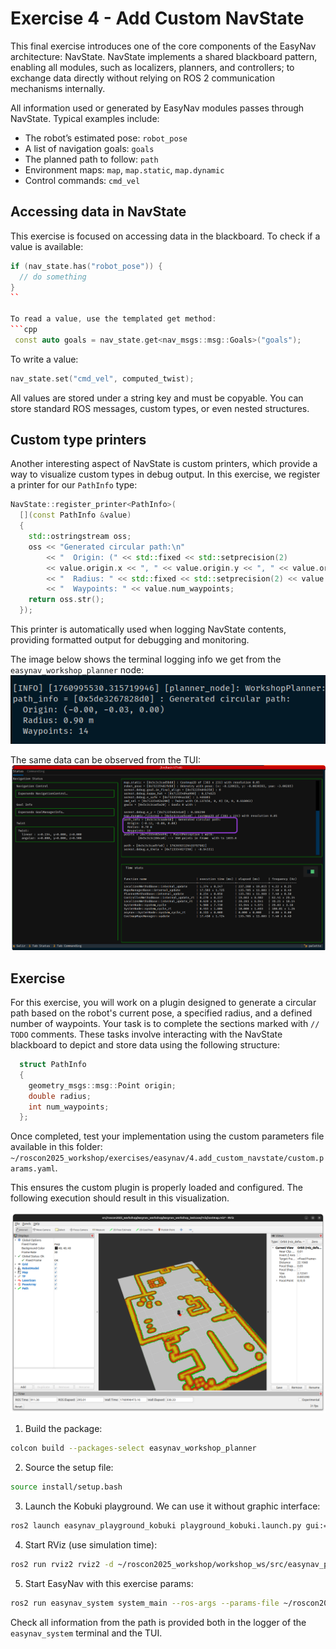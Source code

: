 # Exercise 4 - Add Custom NavState

This final exercise introduces one of the core components of the EasyNav architecture: NavState. NavState implements a shared blackboard pattern, enabling all modules, such as localizers, planners, and controllers; to exchange data directly without relying on ROS 2 communication mechanisms internally.

All information used or generated by EasyNav modules passes through NavState. Typical examples include:
- The robot’s estimated pose: `robot_pose`
- A list of navigation goals: `goals`
- The planned path to follow: `path`
- Environment maps: `map`, `map.static`, `map.dynamic`
- Control commands: `cmd_vel`


## Accessing data in NavState
This exercise is focused on accessing data in the blackboard. To check if a value is available:
```cpp
if (nav_state.has("robot_pose")) {
  // do something
}
``

To read a value, use the templated get method:
```cpp
 const auto goals = nav_state.get<nav_msgs::msg::Goals>("goals");
```

To write a value:
```cpp
nav_state.set("cmd_vel", computed_twist);
```

All values are stored under a string key and must be copyable.
You can store standard ROS messages, custom types, or even nested structures.


## Custom type printers
Another interesting aspect of NavState is custom printers, which provide a way to visualize custom types in debug output. In this exercise, we register a printer for our `PathInfo` type:

```cpp
NavState::register_printer<PathInfo>(
  [](const PathInfo &value)
  {
    std::ostringstream oss;
    oss << "Generated circular path:\n"
        << "  Origin: (" << std::fixed << std::setprecision(2)
        << value.origin.x << ", " << value.origin.y << ", " << value.origin.z << ")\n"
        << "  Radius: " << std::fixed << std::setprecision(2) << value.radius << " m\n"
        << "  Waypoints: " << value.num_waypoints;
    return oss.str();
  });
```

This printer is automatically used when logging NavState contents, providing formatted output for debugging and monitoring.

The image below shows the terminal logging info we get from the `easynav_workshop_planner` node:
![path_navstate](img/path_navstate.png)

The same data can be observed from the TUI:
![tui circular](img/tui_circular.png)

## Exercise

For this exercise, you will work on a plugin designed to generate a circular path based on the robot's current pose, a specified radius, and a defined number of waypoints. Your task is to complete the sections marked with `// TODO` comments. These tasks involve interacting with the NavState blackboard to depict and store data using the following structure:

```cpp
  struct PathInfo
  {
    geometry_msgs::msg::Point origin;
    double radius;
    int num_waypoints;
  };
```

Once completed, test your implementation using the custom parameters file available in this folder: `~/roscon2025_workshop/exercises/easynav/4.add_custom_navstate/custom.params.yaml`.

This ensures the custom plugin is properly loaded and configured. The following execution should result in this visualization.

![alt text](img/circular_path.png)

1. Build the package:
 ```bash
colcon build --packages-select easynav_workshop_planner
```
2. Source the setup file:
```bash
source install/setup.bash
```
3. Launch the Kobuki playground. We can use it without graphic interface:
```bash
ros2 launch easynav_playground_kobuki playground_kobuki.launch.py gui:=false
```

4. Start RViz (use simulation time):
```bash
ros2 run rviz2 rviz2 -d ~/roscon2025_workshop/workshop_ws/src/easynav_playground/easynav_workshop_testcase/rviz/costmap.rviz 
```
5. Start EasyNav with this exercise params:
```bash
ros2 run easynav_system system_main --ros-args --params-file ~/roscon2025_workshop/exercises/easynav/4.add_custom_navstate/custom.params.yaml 
```

Check all information from the path is provided both in the logger of the `easynav_system` terminal and the TUI.